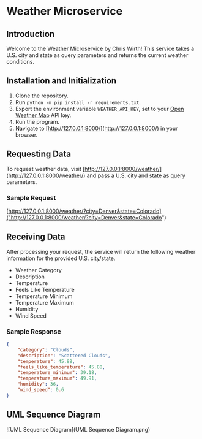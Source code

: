 # Weather Microservice

## Introduction
Welcome to the Weather Microservice by Chris Wirth! This service takes a U.S. 
city and state as query parameters and returns the current weather conditions.

## Installation and Initialization
1. Clone the repository.
2. Run `python -m pip install -r requirements.txt`.
3. Export the environment variable `WEATHER_API_KEY`, set to your [Open Weather 
Map](https://openweathermap.org/) API key.
4. Run the program.
5. Navigate to [http://127.0.0.1:8000/](http://127.0.0.1:8000/) in your 
browser.

## Requesting Data
To request weather data, visit [http://127.0.0.1:8000/weather/](http://127.0.0.1:8000/weather/) 
and pass a 
U.S. city and state as query parameters. 

### Sample Request
[http://127.0.0.1:8000/weather/?city=Denver&state=Colorado]("http://127.0.0.1:8000/weather/?city=Denver&state=Colorado")

## Receiving Data
After processing your request, the service will return the following weather 
information for the provided U.S. city/state.
- Weather Category
- Description
- Temperature
- Feels Like Temperature
- Temperature Minimum
- Temperature Maximum
- Humidity
- Wind Speed

### Sample Response
```json
{
    "category": "Clouds",
    "description": "Scattered Clouds",
    "temperature": 45.88,
    "feels_like_temperature": 45.88,
    "temperature_minimum": 39.18,
    "temperature_maximum": 49.91,
    "humidity": 36,
    "wind_speed": 0.6
}
```

## UML Sequence Diagram
![UML Sequence Diagram](UML Sequence Diagram.png)
